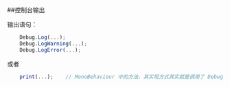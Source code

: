 ##控制台输出

输出语句：

```javascript
    Debug.Log(...);
    Debug.LogWarning(...);
    Debug.LogError(...);
```

或者

```javascript
    print(...);    // MonoBehaviour 中的方法，其实现方式其实就是调用了 Debug.Log() 方法。
```